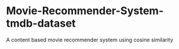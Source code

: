 # Movie-Recommender-System-tmdb-dataset
A content based movie recommender system using cosine similarity
